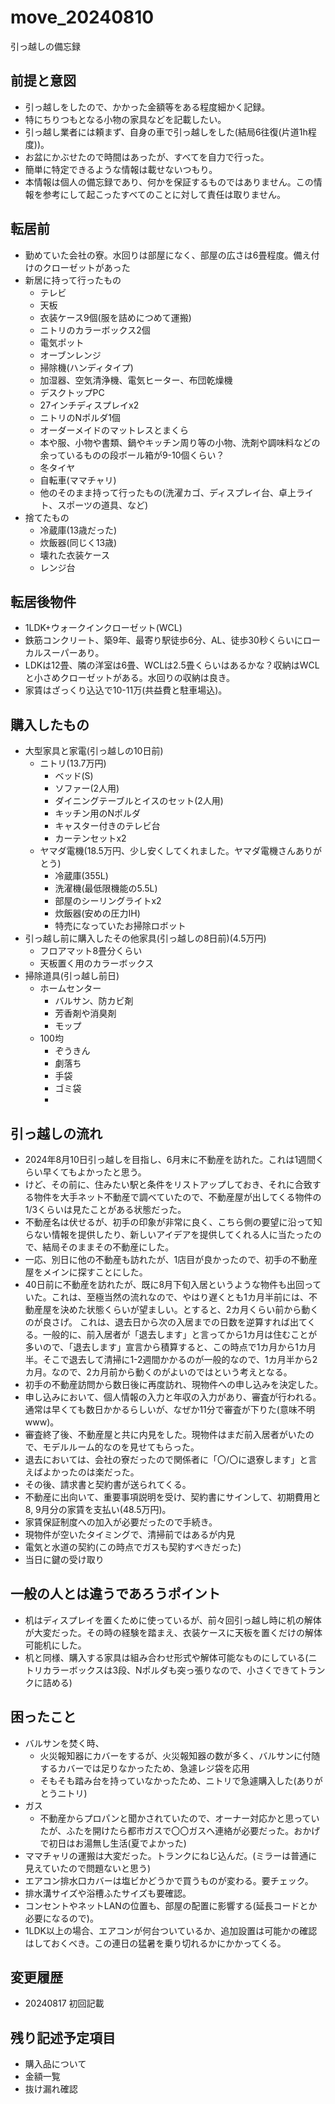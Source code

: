 # move_20240810
引っ越しの備忘録

## 前提と意図
- 引っ越しをしたので、かかった金額等をある程度細かく記録。
- 特にちりつもとなる小物の家具などを記載したい。
- 引っ越し業者には頼まず、自身の車で引っ越しをした(結局6往復(片道1h程度))。
- お盆にかぶせたので時間はあったが、すべてを自力で行った。
- 簡単に特定できるような情報は載せないつもり。
- 本情報は個人の備忘録であり、何かを保証するものではありません。この情報を参考にして起こったすべてのことに対して責任は取りません。

## 転居前
- 勤めていた会社の寮。水回りは部屋になく、部屋の広さは6畳程度。備え付けのクローゼットがあった
- 新居に持って行ったもの
  - テレビ
  - 天板
  - 衣装ケース9個(服を詰めにつめて運搬)
  - ニトリのカラーボックス2個
  - 電気ポット
  - オーブンレンジ
  - 掃除機(ハンディタイプ)
  - 加湿器、空気清浄機、電気ヒーター、布団乾燥機
  - デスクトップPC
  - 27インチディスプレイx2
  - ニトリのNポルダ1個
  - オーダーメイドのマットレスとまくら
  - 本や服、小物や書類、鍋やキッチン周り等の小物、洗剤や調味料などの余っているものの段ボール箱が9-10個くらい？
  - 冬タイヤ
  - 自転車(ママチャリ)
  - 他のそのまま持って行ったもの(洗濯カゴ、ディスプレイ台、卓上ライト、スポーツの道具、など)
- 捨てたもの
  - 冷蔵庫(13歳だった)
  - 炊飯器(同じく13歳)
  - 壊れた衣装ケース
  - レンジ台

## 転居後物件
- 1LDK+ウォークインクローゼット(WCL)
- 鉄筋コンクリート、築9年、最寄り駅徒歩6分、AL、徒歩30秒くらいにローカルスーパーあり。
- LDKは12畳、隣の洋室は6畳、WCLは2.5畳くらいはあるかな？収納はWCLと小さめクローゼットがある。水回りの収納は良き。
- 家賃はざっくり込込で10-11万(共益費と駐車場込)。

## 購入したもの
- 大型家具と家電(引っ越しの10日前)
  - ニトリ(13.7万円)
    - ベッド(S)
    - ソファー(2人用)
    - ダイニングテーブルとイスのセット(2人用)
    - キッチン用のNポルダ
    - キャスター付きのテレビ台
    - カーテンセットx2
  - ヤマダ電機(18.5万円、少し安くしてくれました。ヤマダ電機さんありがとう)
    - 冷蔵庫(355L)
    - 洗濯機(最低限機能の5.5L)
    - 部屋のシーリングライトx2
    - 炊飯器(安めの圧力IH)
    - 特売になっていたお掃除ロボット
- 引っ越し前に購入したその他家具(引っ越しの8日前)(4.5万円)
  - フロアマット8畳分くらい
  - 天板置く用のカラーボックス
- 掃除道具(引っ越し前日)
  - ホームセンター
    - バルサン、防カビ剤
    - 芳香剤や消臭剤
    - モップ
  - 100均
    - ぞうきん
    - 劇落ち
    - 手袋
    - ゴミ袋
    - 

## 引っ越しの流れ
- 2024年8月10日引っ越しを目指し、6月末に不動産を訪れた。これは1週間くらい早くてもよかったと思う。
- けど、その前に、住みたい駅と条件をリストアップしておき、それに合致する物件を大手ネット不動産で調べていたので、不動産屋が出してくる物件の1/3くらいは見たことがある状態だった。
- 不動産名は伏せるが、初手の印象が非常に良く、こちら側の要望に沿って知らない情報を提供したり、新しいアイデアを提供してくれる人に当たったので、結局そのままその不動産にした。
- 一応、別日に他の不動産も訪れたが、1店目が良かったので、初手の不動産屋をメインに探すことにした。
- 40日前に不動産を訪れたが、既に8月下旬入居というような物件も出回っていた。これは、至極当然の流れなので、やはり遅くとも1カ月半前には、不動産屋を決めた状態くらいが望ましい。とすると、2カ月くらい前から動くのが良さげ。
  これは、退去日から次の入居までの日数を逆算すれば出てくる。一般的に、前入居者が「退去します」と言ってから1カ月は住むことが多いので、「退去します」宣言から積算すると、この時点で1カ月から1カ月半。そこで退去して清掃に1-2週間かかるのが一般的なので、1カ月半から2カ月。なので、2カ月前から動くのがよいのではという考えとなる。
- 初手の不動産訪問から数日後に再度訪れ、現物件への申し込みを決定した。
- 申し込みにおいて、個人情報の入力と年収の入力があり、審査が行われる。通常は早くても数日かかるらしいが、なぜか11分で審査が下りた(意味不明www)。
- 審査終了後、不動産屋と共に内見をした。現物件はまだ前入居者がいたので、モデルルーム的なのを見せてもらった。
- 退去においては、会社の寮だったので関係者に「〇/〇に退寮します」と言えばよかったのは楽だった。
- その後、請求書と契約書が送られてくる。
- 不動産に出向いて、重要事項説明を受け、契約書にサインして、初期費用と8, 9月分の家賃を支払い(48.5万円)。
- 家賃保証制度への加入が必要だったので手続き。
- 現物件が空いたタイミングで、清掃前ではあるが内見
- 電気と水道の契約(この時点でガスも契約すべきだった)
- 当日に鍵の受け取り

## 一般の人とは違うであろうポイント
- 机はディスプレイを置くために使っているが、前々回引っ越し時に机の解体が大変だった。その時の経験を踏まえ、衣装ケースに天板を置くだけの解体可能机にした。
- 机と同様、購入する家具は組み合わせ形式や解体可能なものにしている(ニトリカラーボックスは3段、Nポルダも突っ張りなので、小さくできてトランクに詰める)

## 困ったこと
- バルサンを焚く時、
  - 火災報知器にカバーをするが、火災報知器の数が多く、バルサンに付随するカバーでは足りなかったため、急遽レジ袋を応用
  - そもそも踏み台を持っていなかったため、ニトリで急遽購入した(ありがとうニトリ)
- ガス
  - 不動産からプロパンと聞かされていたので、オーナー対応かと思っていたが、ふたを開けたら都市ガスで〇〇ガスへ連絡が必要だった。おかげで初日はお湯無し生活(夏でよかった)
- ママチャリの運搬は大変だった。トランクにねじ込んだ。(ミラーは普通に見えていたので問題ないと思う)
- エアコン排水口カバーは塩ビかどうかで買うものが変わる。要チェック。
- 排水溝サイズや浴槽ふたサイズも要確認。
- コンセントやネットLANの位置も、部屋の配置に影響する(延長コードとか必要になるので)。
- 1LDK以上の場合、エアコンが何台ついているか、追加設置は可能かの確認はしておくべき。この連日の猛暑を乗り切れるかにかかってくる。


## 変更履歴
- 20240817 初回記載

## 残り記述予定項目
- 購入品について
- 金額一覧
- 抜け漏れ確認

